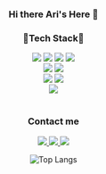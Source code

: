 <div align="center">
  
### Hi there Ari's Here 👋

### **🧪Tech Stack🧪**
 

<div>

<img src="https://img.shields.io/badge/typescript-%23007ACC.svg?style=for-the-badge&logo=typescript&logoColor=white"/>
<img src="https://img.shields.io/badge/react-%2320232a.svg?style=for-the-badge&logo=react&logoColor=%2361DAFB"/>
<img src="https://img.shields.io/badge/Next-black?style=for-the-badge&logo=next.js&logoColor=white"/>

<img src="https://img.shields.io/badge/tailwindcss-%2338B2AC.svg?style=for-the-badge&logo=tailwind-css&logoColor=white"/>

</div>

<div>

<img src="https://img.shields.io/badge/MongoDB-%234ea94b.svg?style=for-the-badge&logo=mongodb&logoColor=white"/>
<img src="https://img.shields.io/badge/postgres-%23316192.svg?style=for-the-badge&logo=postgresql&logoColor=white"/>

</div>

<div>

<img src="https://img.shields.io/badge/html5-%23E34F26.svg?style=for-the-badge&logo=html5&logoColor=white"/>
<img src="https://img.shields.io/badge/css3-%231572B6.svg?style=for-the-badge&logo=css3&logoColor=white"/>

</div>

<div>

<img src="https://img.shields.io/badge/Visual%20Studio%20Code-0078d7.svg?style=for-the-badge&logo=visual-studio-code&logoColor=white"/>

</div>

<br />

### **Contact me**

<div>

<a href="https://www.linkedin.com/in/ari-pras/">

<img src="https://img.shields.io/badge/linkedin-%230077B5.svg?style=for-the-badge&logo=linkedin&logoColor=white"/>

</a>

<a href="https://github.com/mazyogz">

<img src="https://img.shields.io/badge/github-%23121011.svg?style=for-the-badge&logo=github&logoColor=white"/>

</a>

<a href="mailto:yogiprass11@gmail.com">

<img src="https://img.shields.io/badge/Gmail-D14836?style=for-the-badge&logo=gmail&logoColor=white"/>

</a>

</div>


![Top Langs](https://github-readme-stats.vercel.app/api/top-langs/?username=mazyogz&layout=compact)

</div>
<!--
**mazyogz/mazyogz** is a ✨ _special_ ✨ repository because its `README.md` (this file) appears on your GitHub profile.

Here are some ideas to get you started:

- 🔭 I’m currently working on ...
- 🌱 I’m currently learning ...
- 👯 I’m looking to collaborate on ...
- 🤔 I’m looking for help with ...
- 💬 Ask me about ...
- 📫 How to reach me: ...
- 😄 Pronouns: ...
- ⚡ Fun fact: ...
-->
